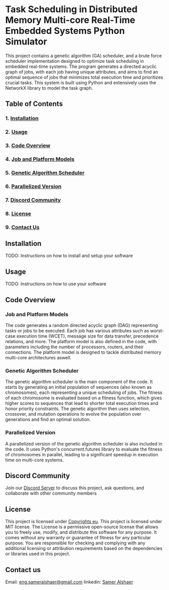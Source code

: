 # Task Scheduling in Distributed Memory Multi-core Real-Time Embedded Systems Python Simulator

This project contains a genetic algorithm (GA) scheduler, and a brute force scheduler implementation designed to optimize task scheduling in embedded real-time systems. The program generates a directed acyclic graph of jobs, with each job having unique attributes, and aims to find an optimal sequence of jobs that minimizes total execution time and prioritizes crucial tasks. This system is built using Python and extensively uses the NetworkX library to model the task graph.

## Table of Contents

### 1. [Installation](#Installation)

### 2. [Usage](#Usage)

### 3. [Code Overview](#Code-Overview)

### 4. [Job and Platform Models](#Job-and-Platform-Models)

### 5. [Genetic Algorithm Scheduler](#Genetic-Algorithm-Scheduler)

### 6. [Parallelized Version](#Parallelized-Version)

### 7. [Discord Community](#Discord-Community)

### 8. [License](#License)

### 9. [Contact Us](#Contact-Us)


## Installation

TODO: Instructions on how to install and setup your software

## Usage

TODO: Instructions on how to use your software

## Code Overview

### Job and Platform Models

The code generates a random directed acyclic graph (DAG) representing tasks or jobs to be executed. Each job has various attributes such as worst-case execution time (WCET), message size for data transfer, precedence relations, and more. The platform model is also defined in the code, with parameters including the number of processors, routers, and their connections. The platform model is designed to tackle distributed memory multi-core architectures aswell. 

### Genetic Algorithm Scheduler

The genetic algorithm scheduler is the main component of the code. It starts by generating an initial population of sequences (also known as chromosomes), each representing a unique scheduling of jobs. The fitness of each chromosome is evaluated based on a fitness function, which gives higher scores to sequences that lead to shorter total execution times and honor priority constraints. The genetic algorithm then uses selection, crossover, and mutation operations to evolve the population over generations and find an optimal solution.

### Parallelized Version

A parallelized version of the genetic algorithm scheduler is also included in the code. It uses Python's concurrent.futures library to evaluate the fitness of chromosomes in parallel, leading to a significant speedup in execution time on multi-core systems.

## Discord Community

Join our [Discord Server](https://discord.gg/S9xYegQw) to discuss this project, ask questions, and collaborate with other community members

## License
This project is licensed under [Copyrights eu](https://www.copyright.info/copyright/IPSO20230606004845DPQ/).
This project is licensed under MIT license.
The License is a permissive open-source license that allows you to freely use, modify, and distribute this software for any purpose. It comes without any warranty or guarantee of fitness for any particular purpose. You are responsible for checking and complying with any additional licensing or attribution requirements based on the dependencies or libraries used in this project.



## Contact us

Email: eng.sameralshaer@gmail.com
linkedin: [Samer Alshaer](https://www.linkedin.com/in/samer-alshaer/)
